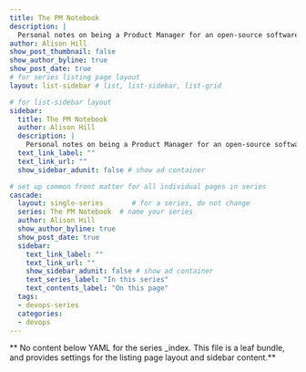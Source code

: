 ```yaml
---
title: The PM Notebook
description: |
  Personal notes on being a Product Manager for an open-source software ecosystem.
author: Alison Hill
show_post_thumbnail: false
show_author_byline: true
show_post_date: true
# for series listing page layout
layout: list-sidebar # list, list-sidebar, list-grid

# for list-sidebar layout
sidebar: 
  title: The PM Notebook
  author: Alison Hill
  description: |
    Personal notes on being a Product Manager for an open-source software ecosystem.
  text_link_label: ""
  text_link_url: ""
  show_sidebar_adunit: false # show ad container

# set up common front matter for all individual pages in series
cascade:
  layout: single-series       # for a series, do not change
  series: The PM Notebook  # name your series
  author: Alison Hill
  show_author_byline: true
  show_post_date: true
  sidebar:
    text_link_label: ""
    text_link_url: ""
    show_sidebar_adunit: false # show ad container
    text_series_label: "In this series" 
    text_contents_label: "On this page" 
  tags:
  - devops-series
  categories:
  - devops
---
```


** No content below YAML for the series _index. This file is a leaf bundle, and provides settings for the listing page layout and sidebar content.**

